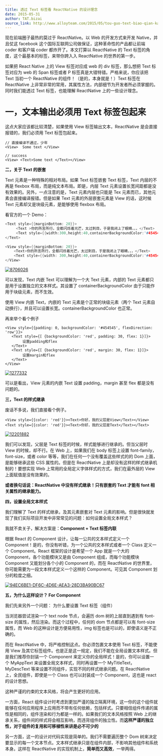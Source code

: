```yaml
---
title: 透过 Text 标签看 ReactNative 的设计理念
date: 2015-05-31
author: TAT.bizai
source_link: http://www.alloyteam.com/2015/05/tou-guo-text-biao-qian-kan-reactnative-di-she-ji-li-nian/
---
```


<!-- {% raw %} - for jekyll -->

现在前端圈子最热的莫过于 ReactNative。以 Web 的开发方式来开发 Native，并且仗这 facebook 这个国际互联网公司做保证，这种革命性的产品都让前端 coder 和客户端 coder 都炸开了。本文打算以 ReactNative 的 Text 标签的角度，这个最基本的标签，来带你跨入入 ReactNative 的世界的第一步。

如果把 React Native 上的 View 标签对应成 web 的 div 标签，那么想把 Text 标签对应为 web 的 Span 标签或者 P 标签真是大错特错。严格来说，你应该把 Text 当初一个 ReactNative 的组件！（是的，本身就是！）Text 标签在 ReactNative 上非常非常的常用，其属性方法，内部细节为开发者所必须掌握的。同时我们能透过 Text 标签，也能理解 ReactNative 上的一些设计理念。

# **一，文本输出必须用 Text 标签包起来**

这点大家应该都比较清楚，如果使用 View 标签输出文本，ReactNative 是会直接报错的，我们必须用 Text 标签包起来。

    // 直接编译不通过，少年
    <View>  Some text </View>
     
    // success
    <View> <Text>Some text </Text></View>

**二，关于 Text 的嵌套**

Text 元素是一种特殊的相对布局。如果 Text 标签嵌套 Text 标签，Text 内层的不再是 flexbox 布局，而是纯文本布局。即是，内层 Text 元素设置长宽间距都是没有效果的。另外，一点注意的是，Text 元素内层也只能是 Tex 元素而已，其他元素会直接编译报错。但是如果 Text 元素的外层嵌套元素是 View 的话，这时候 Text 元素却又是块级元素，是能够使用 flexbox 布局。

看官方的一个 Demo：

```c
<Text style={{marginBottom: 20}}>
     <Text >你的所言所行，全都闪烁着光芒，太过刺目，于是我闭上了眼睛，，，</Text>
     <Text style={{width:300,height:40,containerBackgroundColor:'#454545',color:'#ECD011'}}>但是内心还是无法停止对你的憧憬</Text>
</Text>
 
<View style={{marginBottom: 20}}>
    <Text>你的所言所行，全都闪烁着光芒，太过刺目，于是我闭上了眼睛，，，</Text>
    <Text style={{width: 300,height:40,containerBackgroundColor:'#454545',color:'#ECD011'}}>但是内心还是无法停止对你的憧憬</Text>
</View>
```

[![8706026](http://www.alloyteam.com/wp-content/uploads/2015/05/8706026.png)](http://www.alloyteam.com/wp-content/uploads/2015/05/8706026.png)

可以发现，Text 内嵌 Text 可以理解为一个大 Text 元素，内部的 Text 元素都只是用于设置独立的文本样式。其设置了 containerBackgroundColor 由于只能作用于块级元素，而不生效。

使用 View 内嵌 Text，内嵌的 Text 元素是个正常的块级元素（两个 Text 元素自动换行），并且可以设置长宽。containerBackgroundColor 也正常。

再来举个看个例子

    <View style={{padding: 0, backgroundColor: '#454545', flexDirection: 'row'}}>
       <Text style={[ {backgroundColor: 'red', padding: 30, flex: 1}]}>
         	设置padding和flex
       </Text>
       <Text style={[ {backgroundColor: 'red', margin: 30, flex: 1}]}>
         	设置margin和flex
       </Text>
    </View>

[![1277332](http://www.alloyteam.com/wp-content/uploads/2015/05/1277332.png)](http://www.alloyteam.com/wp-content/uploads/2015/05/1277332.png)

可以是看出，View 元素的内嵌 Text 设置 padding，margin 甚至 flex 都是没有问题的。

**三，Text 的样式继承**

废话不多说，我们直接看个例子。

    <View style={{color: 'red'}}><Text>你好，我的父层是View</Text></View>
    <Text style={{color: 'red'}}><Text>你好，我的父层是Text</Text></Text>

[![12201882](http://www.alloyteam.com/wp-content/uploads/2015/05/12201882.png)](http://www.alloyteam.com/wp-content/uploads/2015/05/12201882.png)

我们可以发现，父层是 Text 标签的时候，样式能够进行继承的。但当父层时 View 的时候，却不行。在 Web 上，如果我们在 body 标签上设置 font-family，font-size，或者 color 等等，我们在任何一个没有覆盖这些样式的的 Dom 上面，是能够继承这些 CSS 属性的。但是在 ReactNative 上是却没有这样的样式继承机制的！要想实现 Web 上常用的全局定义字体样式的方式，我们在最外层的 View 上面赋值是没有效果的。

**或者换句话说：ReactNative 中没有样式继承！只有嵌套的 Text 才能有 font 相关属性的继承能力。**

**四，设置全局文本样式**

我们理解了 Text 的样式继承，及其元素嵌套对 Text 元素的影响。但是很快就发现了我们实际项目开发中非常常见的问题：如何设置全局文本样式？

我就不卖关子，解决方案是：**Component + Text 标签内联**

根据 React 的 Component 设计，让每一公共的文本样式定义一个 Component！是的，你没有听错，为一个公共的文本样式或者一个 Class 定义一个 Component。React 框架的设计是希望一个 App 就是一个大的 Component，各个功能模块又是由 Component 组成，而每个功能模块 Component 又能划分各个小的 Component 的，而在 ReactNative 的世界里，你可能需要为一段文本样式定义一个这样的 Component。可见其 Component 划分的粒度之细。

[![94EC6BE1-DF6C-4D6E-AEA3-28D3BA90BC67](http://www.alloyteam.com/wp-content/uploads/2015/05/94EC6BE1-DF6C-4D6E-AEA3-28D3BA90BC67.jpg)](http://www.alloyteam.com/wp-content/uploads/2015/05/94EC6BE1-DF6C-4D6E-AEA3-28D3BA90BC67.jpg)

**五，为什么这样设计？ For Component**

我们先来另外一个问题： 为什么要设置 Text 标签（组件）

当浏览器尝试渲染一个 text node 节点，会遍历 dom 树的上层直到遇到有 font-size 的属性，然后渲染。而这个过程中，任何的 dom 节点都是可以有 font-size 属性，而 Web 的这种设计是方便易用性，img 标签也是可以的，即使语义是不正确的。

而在 ReactNative 中，将严格控制这点。你必须包裹文本使用 Text 标签，不能使用 View 及其它标签组件。也是正是这一规定，我们不能在全局设置文本样式。但是我们推荐你封装一个 Component 来定义你的全局样式！是的，你可以设置一个 MyAppText 来设置全局文本样式，同时再设置一个 MyTitleText，MyDescText 等来设置不同组件，实现不同的样式继承问题。在 ReactNative 上，全民组件，即使是一个 Class 也可以封装成一个 Component，这也是 react 的设计思想。

这种严谨的约束的文本风格，将会产生更好的应用。

一方面，React 组件设计时考虑到更加严谨的独立隔离环境，这一你的这个组件就能够在任何应用程序上应用而不带有任何依赖，包括样式。只要相信组件传递的属性是相同的，组件渲染和行为都是一样的。如果我们的文本风格按照 Web 上的继承关系，组件间的样式将会相互影响，而违背组件的独立性。而**这样严谨的独立性，对于组件的复用和可移植性来讲是必不可少的**

另一方面，这一的设计对代码实现是简单的。我们不需要遍历整个 Dom 树来决定要显示的每一个文本节点。文本样式继承只是在组件内部，不影响其他组件和系统本身。这样在 ReactNative 的实现机制上，**简单而又高效**，一举两得。


<!-- {% endraw %} - for jekyll -->